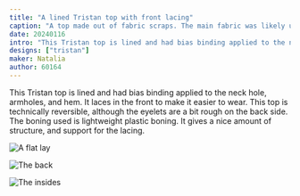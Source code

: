 ```yaml
---
title: "A lined Tristan top with front lacing"
caption: "A top made out of fabric scraps. The main fabric was likely upholstery fabric."
date: 20240116
intro: "This Tristan top is lined and had bias binding applied to the neck hole, armholes, and hem."
designs: ["tristan"]
maker: Natalia
author: 60164
---
```


This Tristan top is lined and had bias binding applied to the neck hole, armholes, and hem. It laces in the front to make it easier to wear. This top is technically reversible, although the eyelets are a bit rough on the back side. The boning used is lightweight plastic boning. It gives a nice amount of structure, and support for the lacing.

![A flat lay](https://imagedelivery.net/ouSuR9yY1bHt-fuAokSA5Q/showcase-a-lined-tristan-top-with-front-lacing-1/public "A flat lay")

![The back](https://imagedelivery.net/ouSuR9yY1bHt-fuAokSA5Q/showcase-a-lined-tristan-top-with-front-lacing-2/public "The back")

![The insides](https://imagedelivery.net/ouSuR9yY1bHt-fuAokSA5Q/showcase-a-lined-tristan-top-with-front-lacing-4/public "The insides")

